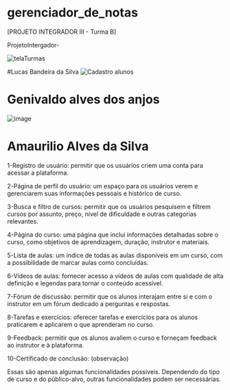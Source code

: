 # gerenciador_de_notas

[PROJETO INTEGRADOR III - Turma B]

ProjetoIntergador-

![telaTurmas](https://user-images.githubusercontent.com/99772416/225464911-76ed5d54-24b7-4207-805e-1f3c4866c72e.png)


#Lucas Bandeira da Silva
![Cadastro alunos](https://user-images.githubusercontent.com/126296297/225465748-16184c9a-e56d-48a5-a27f-5744b7866288.png)


# Genivaldo alves dos anjos

![image](https://user-images.githubusercontent.com/99696430/225466090-bfed06b4-602a-45f9-a021-d5812945b2be.png)


# Amaurilio Alves da Silva

1-Registro de usuário: permitir que os
usuários criem uma conta para acessar a plataforma.

2-Página de perfil do usuário: um espaço para os
usuários verem e gerenciarem suas informações pessoais
e histórico de curso.

3-Busca e filtro de cursos: permitir que os usuários
pesquisem e filtrem cursos por assunto, preço, nível
de dificuldade e outras categorias relevantes.

4-Página do curso: uma página que inclui informações
detalhadas sobre o curso, como objetivos de aprendizagem,
duração, instrutor e materiais.

5-Lista de aulas: um índice de todas as aulas disponíveis
em um curso, com a possibilidade de marcar aulas como
concluídas.

6-Vídeos de aulas: fornecer acesso a vídeos de aulas com
qualidade de alta definição e legendas para tornar o
conteúdo acessível.

7-Fórum de discussão: permitir que os alunos interajam entre
si e com o instrutor em um fórum dedicado a perguntas e respostas.

8-Tarefas e exercícios: oferecer tarefas e exercícios para os
alunos praticarem e aplicarem o que aprenderam no curso.

9-Feedback: permitir que os alunos avaliem o curso e forneçam
feedback ao instrutor e à plataforma.

10-Certificado de conclusão: (observação)

Essas são apenas algumas funcionalidades possíveis.
Dependendo do tipo de curso e do público-alvo,
outras funcionalidades podem ser necessárias.
